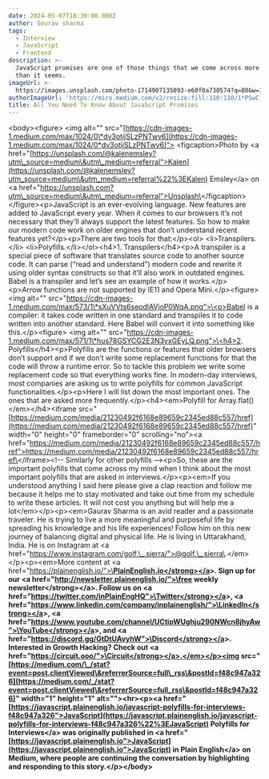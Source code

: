 ```yaml
---
date: 2024-05-07T18:30:00.000Z
author: Gourav sharma
tags:
  - Interview
  - JavaScript
  - Frontend
description: >-
  JavaScript promises are one of those things that we come across more often
  than it seems.
imageUrl: >-
  https://images.unsplash.com/photo-1714907135093-e60f0a730574?q=80&w=1836&auto=format&fit=crop&ixlib=rb-4.0.3&ixid=M3wxMjA3fDB8MHxwaG90by1wYWdlfHx8fGVufDB8fHx8fA%3D%3D
authorImageUrl: 'https://miro.medium.com/v2/resize:fill:110:110/1*PSwC19ClehTGmCyJshMUdg.jpeg'
title: All You Need To Know About JavaScript Promises
---
```


\<body>\<figure>  \<img alt="" src="[https://cdn-images-1.medium.com/max/1024/0\*dv3otijSLzPNTwv6](https://cdn-images-1.medium.com/max/1024/0*dv3otijSLzPNTwv6)">  \<figcaption>Photo by \<a href="[https://unsplash.com/@kalenemsley?utm\_source=medium\&utm\_medium=referral">Kalen](https://unsplash.com/@kalenemsley?utm_source=medium\&utm_medium=referral%22%3EKalen) Emsley\</a> on \<a href="[https://unsplash.com?utm\_source=medium\&utm\_medium=referral">Unsplash\</a>\</figcaption>\</figure>\<p>JavaScript](https://unsplash.com) is an ever-evolving language. New features are added to JavaScript every year. When it comes to our browsers it’s not necessary that they’ll always support the latest features. So how to make our modern code work on older engines that don’t understand recent features yet?\</p>\<p>There are two tools for that:\</p>\<ol>  \<li>Transpilers.\</li>  \<li>Polyfills.\</li>\</ol>\<h4>1. Transpilers\</h4>\<p>A transpiler is a special piece of software that translates source code to another source code. It can parse (“read and understand”) modern code and rewrite it using older syntax constructs so that it’ll also work in outdated engines. Babel is a transpiler and let’s see an example of how it works.\</p>\<p>Arrow functions are not supported by IE11 and Opera Mini.\</p>\<figure>  \<img alt="" src="[https://cdn-images-1.medium.com/max/573/1\*sXuVVts6seodlAVjoP0WqA.png">\</figure>\<p>Babel](https://cdn-images-1.medium.com/max/573/1*sXuVVts6seodlAVjoP0WqA.png%22%3E%3C/figure%3E%3Cp%3EBabel) is a compiler: it takes code written in one standard and transpiles it to code written into another standard. Here Babel will convert it into something like this.\</p>\<figure>  \<img alt="" src="[https://cdn-images-1.medium.com/max/571/1\*hus78GSYCG2E3N3yxGEyLQ.png">\</figure>\<h4>2](https://cdn-images-1.medium.com/max/571/1*hus78GSYCG2E3N3yxGEyLQ.png%22%3E%3C/figure%3E%3Ch4%3E2). Polyfills\</h4>\<p>Polyfills are the functions or features that older browsers don’t support and if we don’t write some replacement functions for that the code will throw a runtime error. So to tackle this problem we write some replacement code so that everything works fine. In modern-day interviews, most companies are asking us to write polyfills for common JavaScript functionalities.\</p>\<p>Here I will list down the most important ones. The ones that are asked more frequently.\</p>\<h4>\<em>Polyfill for Array.flat()\</em>\</h4>\<iframe src="[https://medium.com/media/21230492f6168e89659c2345ed88c557/href](https://medium.com/media/21230492f6168e89659c2345ed88c557/href)" width="0" height="0" frameborder="0" scrolling="no">\<a href="[https://medium.com/media/21230492f6168e89659c2345ed88c557/href">https://medium.com/media/21230492f6168e89659c2345ed88c557/href\</a>\</iframe>\<!--](https://medium.com/media/21230492f6168e89659c2345ed88c557/href%22%3Ehttps://medium.com/media/21230492f6168e89659c2345ed88c557/href%3C/a%3E%3C/iframe%3E%3C!--) Similarly for other polyfills -->\<p>So, these are the important polyfills that come across my mind when I think about the most important polyfills that are asked in interviews.\</p>\<p>\<em>If you understood anything I said here please give a clap reaction and follow me because it helps me to stay motivated and take out time from my schedule to write these articles. It will not cost you anything but will help me a lot\</em>\</p>\<p>\<em>Gaurav Sharma is an avid reader and a passionate traveler. He is trying to live a more meaningful and purposeful life by spreading his knowledge and his life experiences! Follow him on this new journey of balancing digital and physical life. He is living in Uttarakhand, India. He is on Instagram at \<a href="[https://www.instagram.com/golf.\_.sierra/">@golf.\_.sierra\</a>.\</em>\</p>\<p>\<em>More](https://www.instagram.com/golf._.sierra/%22%3E@golf._.sierra%3C/a%3E.%3C/em%3E%3C/p%3E%3Cp%3E%3Cem%3EMore) content at \<a href="[https://plainenglish.io/">\<strong>PlainEnglish.io\</strong>\</a](https://plainenglish.io/%22%3E%3Cstrong%3EPlainEnglish.io%3C/strong%3E%3C/a)>. Sign up for our \<a href="[http://newsletter.plainenglish.io/">\<strong>free](http://newsletter.plainenglish.io/%22%3E%3Cstrong%3Efree) weekly newsletter\</strong>\</a>. Follow us on \<a href="[https://twitter.com/inPlainEngHQ">\<strong>Twitter\</strong>\</a](https://twitter.com/inPlainEngHQ%22%3E%3Cstrong%3ETwitter%3C/strong%3E%3C/a)>, \<a href="[https://www.linkedin.com/company/inplainenglish/">\<strong>LinkedIn\</strong>\</a](https://www.linkedin.com/company/inplainenglish/%22%3E%3Cstrong%3ELinkedIn%3C/strong%3E%3C/a)>, \<a href="[https://www.youtube.com/channel/UCtipWUghju290NWcn8jhyAw">\<strong>YouTube\</strong>\</a](https://www.youtube.com/channel/UCtipWUghju290NWcn8jhyAw%22%3E%3Cstrong%3EYouTube%3C/strong%3E%3C/a)>, and \<a href="[https://discord.gg/GtDtUAvyhW">\<strong>Discord\</strong>\</a](https://discord.gg/GtDtUAvyhW%22%3E%3Cstrong%3EDiscord%3C/strong%3E%3C/a)>. Interested in Growth Hacking? Check out \<a href="[https://circuit.ooo/">\<strong>Circuit\</strong>\</a>.\</em>\</p>\<img](https://circuit.ooo/%22%3E%3Cstrong%3ECircuit%3C/strong%3E%3C/a%3E.%3C/em%3E%3C/p%3E%3Cimg) src="[https://medium.com/\_/stat?event=post.clientViewed\&referrerSource=full\_rss\&postId=f48c947a326](https://medium.com/_/stat?event=post.clientViewed\&referrerSource=full_rss\&postId=f48c947a326)" width="1" height="1" alt="">\<hr>\<p>\<a href="[https://javascript.plainenglish.io/javascript-polyfills-for-interviews-f48c947a326">JavaScript](https://javascript.plainenglish.io/javascript-polyfills-for-interviews-f48c947a326%22%3EJavaScript) Polyfills for Interviews\</a> was originally published in \<a href="[https://javascript.plainenglish.io">JavaScript](https://javascript.plainenglish.io">JavaScript) in Plain English\</a> on Medium, where people are continuing the conversation by highlighting and responding to this story.\</p>\</body>
